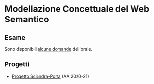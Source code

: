 # Modellazione Concettuale del Web Semantico

## Esame

Sono disponibili [alcune domande](Esame/Domande%20e%20Risposte%20ModSem.md) dell'orale.

## Progetti

- [Progetto Sciandra-Porta](https://github.com/LorenzoSciandra/DeliveryDoctor) (AA 2020-21)